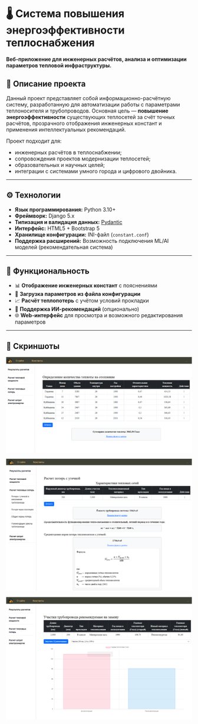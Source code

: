 # 🌡️ Система повышения энергоэффективности теплоснабжения

**Веб-приложение для инженерных расчётов, анализа и оптимизации параметров тепловой инфраструктуры.**

## 📌 Описание проекта

Данный проект представляет собой информационно-расчётную систему, разработанную для автоматизации работы с параметрами теплоносителя и трубопроводов. Основная цель — **повышение энергоэффективности** существующих теплосетей за счёт точных расчётов, прозрачного отображения инженерных констант и применения интеллектуальных рекомендаций.

Проект подходит для:
- инженерных расчётов в теплоснабжении;
- сопровождения проектов модернизации теплосетей;
- образовательных и научных целей;
- интеграции с системами умного города и цифрового двойника.

---

## ⚙️ Технологии

- **Язык программирования:** Python 3.10+
- **Фреймворк:** Django 5.x
- **Типизация и валидация данных:** [Pydantic](https://docs.pydantic.dev/)
- **Интерфейс:** HTML5 + Bootstrap 5
- **Хранилище конфигурации:** INI-файл (`constant.conf`)
- **Поддержка расширений:** Возможность подключения ML/AI моделей (рекомендательная система)

---

## 🚀 Функциональность

- 📊 **Отображение инженерных констант** с пояснениями
- 🔧 **Загрузка параметров из файла конфигурации**
- 📈 **Расчёт теплопотерь** с учётом условий прокладки
- 🧠 **Поддержка ИИ-рекомендаций** (опционально)
- 🌐 **Web-интерфейс** для просмотра и возможного редактирования параметров

---

## 📸 Скриншоты

![img.png](templates/pictures/img.png)

![img.png](img.png)

![img_1.png](img_1.png)